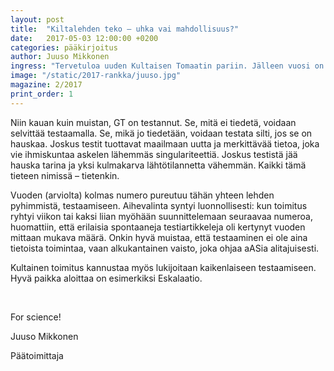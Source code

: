 ```yaml
---
layout: post
title:  "Kiltalehden teko – uhka vai mahdollisuus?"
date:   2017-05-03 12:00:00 +0200
categories: pääkirjoitus
author: Juuso Mikkonen
ingress: "Tervetuloa uuden Kultaisen Tomaatin pariin. Jälleen vuosi on edennyt muutaman kalenterin lehden edellisestä numerosta, kilta on palautunut Wapusta ja toimitus jännittää, ehtivätkö lehdet eskalaatiosillikselle. Jos luet tätä lehteä edellä mainitussa tapahtumassa, tarjoa juoma lähimmälle toimituksen jäsenelle ja tiedä, että tämä on tehnyt kaikkensa. "
image: "/static/2017-rankka/juuso.jpg"
magazine: 2/2017
print_order: 1
---
```


Niin kauan kuin muistan, GT on testannut. Se, mitä ei tiedetä, voidaan selvittää testaamalla. Se, mikä jo tiedetään, voidaan testata silti, jos se on hauskaa. Joskus testit tuottavat maailmaan uutta ja merkittävää tietoa, joka vie ihmiskuntaa askelen lähemmäs singulariteettiä. Joskus testistä jää hauska tarina ja yksi kulmakarva lähtötilannetta vähemmän. Kaikki tämä tieteen nimissä – tietenkin.

Vuoden (arviolta) kolmas numero pureutuu tähän yhteen lehden pyhimmistä, testaamiseen. Aihevalinta syntyi luonnollisesti: kun toimitus ryhtyi viikon tai kaksi liian myöhään suunnittelemaan seuraavaa numeroa, huomattiin, että erilaisia spontaaneja testiartikkeleja oli kertynyt vuoden mittaan mukava määrä. Onkin hyvä muistaa, että testaaminen ei ole aina tietoista toimintaa, vaan alkukantainen vaisto, joka ohjaa aASia alitajuisesti. 

Kultainen toimitus kannustaa myös lukijoitaan kaikenlaiseen testaamiseen. Hyvä paikka aloittaa on esimerkiksi Eskalaatio. 

<br>

For science!

Juuso Mikkonen

Päätoimittaja
